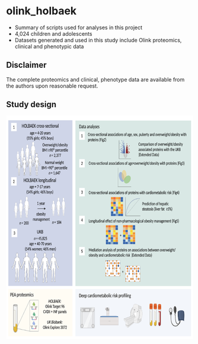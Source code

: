 # olink_holbaek

* Summary of scripts used for analyses in this project
* 4,024 children and adolescents
* Datasets generated and used in this study include Olink proteomics, clinical and phenotypic data

## Disclaimer
The complete proteomics and clinical, phenotype data are available from the authors upon reasonable request.

## Study design
<img src="https://github.com/sarastinson/olink_holbaek/blob/main/images/Fig1.png" alt="Sample Figure" width="800" height="600" />
